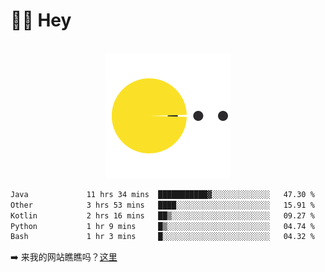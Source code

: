
# 👋🏻 Hey
<div align="center">
	<br>
	<img src="https://raw.githubusercontent.com/Aniket965/Aniket965/master/pacman.svg?sanitize=true" width="200" height="200">
	<br>
</div>

<!--START_SECTION:waka-->

```txt
Java             11 hrs 34 mins  ███████████▓░░░░░░░░░░░░░   47.30 %
Other            3 hrs 53 mins   ████░░░░░░░░░░░░░░░░░░░░░   15.91 %
Kotlin           2 hrs 16 mins   ██▒░░░░░░░░░░░░░░░░░░░░░░   09.27 %
Python           1 hr 9 mins     █▒░░░░░░░░░░░░░░░░░░░░░░░   04.74 %
Bash             1 hr 3 mins     █░░░░░░░░░░░░░░░░░░░░░░░░   04.32 %
```

<!--END_SECTION:waka-->

 ➡️  来我的网站瞧瞧吗？[这里](https://www.shaolongfei.com)
